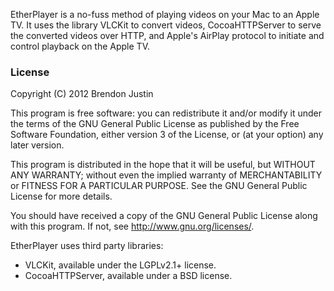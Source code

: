 EtherPlayer is a no-fuss method of playing videos on your Mac to an Apple TV. 
It uses the library VLCKit to convert videos, CocoaHTTPServer to serve 
the converted videos over HTTP, and Apple's AirPlay protocol to initiate 
and control playback on the Apple TV.

### License

Copyright (C) 2012  Brendon Justin

This program is free software: you can redistribute it and/or modify
it under the terms of the GNU General Public License as published by
the Free Software Foundation, either version 3 of the License, or
(at your option) any later version.

This program is distributed in the hope that it will be useful,
but WITHOUT ANY WARRANTY; without even the implied warranty of
MERCHANTABILITY or FITNESS FOR A PARTICULAR PURPOSE.  See the
GNU General Public License for more details.

You should have received a copy of the GNU General Public License
along with this program.  If not, see <http://www.gnu.org/licenses/>.

EtherPlayer uses third party libraries:
* VLCKit, available under the LGPLv2.1+ license.
* CocoaHTTPServer, available under a BSD license.